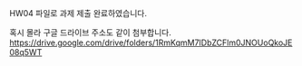 HW04 파일로 과제 제출 완료하였습니다.

혹시 몰라 구글 드라이브 주소도 같이 첨부합니다.
https://drive.google.com/drive/folders/1RmKqmM7IDbZCFlm0JNOUoQkoJE08q5WT
